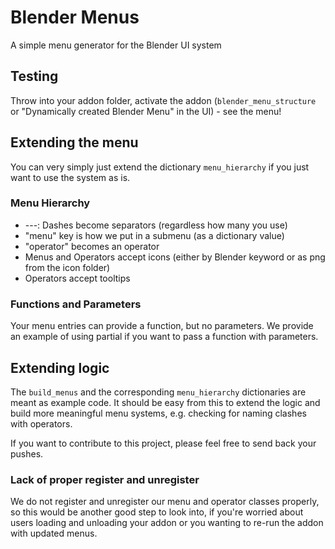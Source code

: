 # Blender Menus
A simple menu generator for the Blender UI system

## Testing
Throw into your addon folder, activate the addon (`blender_menu_structure` or "Dynamically created Blender Menu" in the UI) - see the menu!

## Extending the menu
You can very simply just extend the dictionary `menu_hierarchy` if you just want to use the system as is.

### Menu Hierarchy
* ---: Dashes become separators (regardless how many you use)
* "menu" key is how we put in a submenu (as a dictionary value)
* "operator" becomes an operator
* Menus and Operators accept icons (either by Blender keyword or as png from the icon folder)
* Operators accept tooltips

### Functions and Parameters
Your menu entries can provide a function, but no parameters. We provide an example of using partial if you want to pass a function with parameters.

## Extending logic
The `build_menus` and the corresponding `menu_hierarchy` dictionaries are meant as example code. It should be easy from this to extend the logic and build more meaningful menu systems, e.g. checking for naming clashes with operators.

If you want to contribute to this project, please feel free to send back your pushes.

### Lack of proper register and unregister
We do not register and unregister our menu and operator classes properly, so this would be another good step to look into, if you're worried about users loading and unloading your addon or you wanting to re-run the addon with updated menus.
